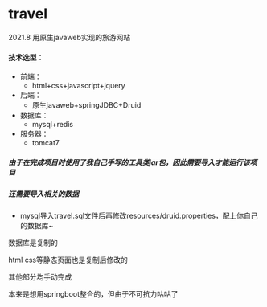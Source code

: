# travel
2021.8 用原生javaweb实现的旅游网站

#### 技术选型：

  * 前端：
    * html+css+javascript+jquery
  * 后端：
    * 原生javaweb+springJDBC+Druid
  * 数据库：
    * mysql+redis
  * 服务器：
    * tomcat7

##### 由于在完成项目时使用了我自己手写的工具类jar包，因此需要导入才能运行该项目

##### 还需要导入相关的数据

  * mysql导入travel.sql文件后再修改resources/druid.properties，配上你自己的数据库~

数据库是复制的

html css等静态页面也是复制后修改的

其他部分均手动完成

本来是想用springboot整合的，但由于不可抗力咕咕了

